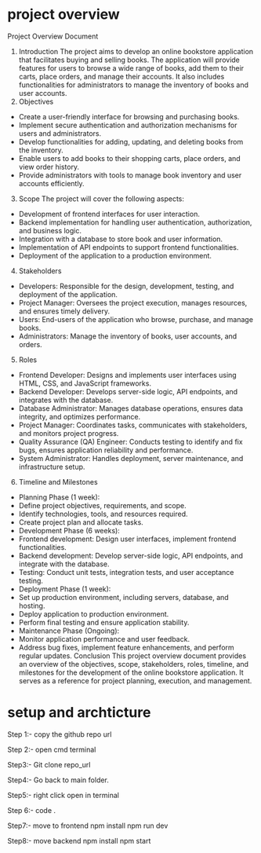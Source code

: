 # project overview
Project Overview Document
1. Introduction
The project aims to develop an online bookstore application that facilitates buying and selling 
books. The application will provide features for users to browse a wide range of books, add them to 
their carts, place orders, and manage their accounts. It also includes functionalities for 
administrators to manage the inventory of books and user accounts.
2. Objectives
- Create a user-friendly interface for browsing and purchasing books.
- Implement secure authentication and authorization mechanisms for users and administrators.
- Develop functionalities for adding, updating, and deleting books from the inventory.
- Enable users to add books to their shopping carts, place orders, and view order history.
- Provide administrators with tools to manage book inventory and user accounts efficiently.
3. Scope
The project will cover the following aspects:
- Development of frontend interfaces for user interaction.
- Backend implementation for handling user authentication, authorization, and business logic.
- Integration with a database to store book and user information.
- Implementation of API endpoints to support frontend functionalities.
- Deployment of the application to a production environment.
4. Stakeholders
- Developers: Responsible for the design, development, testing, and deployment of the application.
- Project Manager: Oversees the project execution, manages resources, and ensures timely 
delivery.
- Users: End-users of the application who browse, purchase, and manage books.
- Administrators: Manage the inventory of books, user accounts, and orders.
5. Roles
- Frontend Developer: Designs and implements user interfaces using HTML, CSS, and JavaScript 
frameworks.
- Backend Developer: Develops server-side logic, API endpoints, and integrates with the database.
- Database Administrator: Manages database operations, ensures data integrity, and optimizes 
performance.
- Project Manager: Coordinates tasks, communicates with stakeholders, and monitors project 
progress.
- Quality Assurance (QA) Engineer: Conducts testing to identify and fix bugs, ensures application 
reliability and performance.
- System Administrator: Handles deployment, server maintenance, and infrastructure setup.
6. Timeline and Milestones
- Planning Phase (1 week):
 - Define project objectives, requirements, and scope.
 - Identify technologies, tools, and resources required.
 - Create project plan and allocate tasks.
- Development Phase (6 weeks):
 - Frontend development: Design user interfaces, implement frontend functionalities.
 - Backend development: Develop server-side logic, API endpoints, and integrate with the 
database.
 - Testing: Conduct unit tests, integration tests, and user acceptance testing.
- Deployment Phase (1 week):
 - Set up production environment, including servers, database, and hosting.
 - Deploy application to production environment.
 - Perform final testing and ensure application stability.
- Maintenance Phase (Ongoing):
 - Monitor application performance and user feedback.
 - Address bug fixes, implement feature enhancements, and perform regular updates.
Conclusion
This project overview document provides an overview of the objectives, scope, stakeholders, roles, 
timeline, and milestones for the development of the online bookstore application. It serves as a 
reference for project planning, execution, and management.
# setup and archticture
Step 1:- copy the github repo url

Step 2:- open cmd terminal 

Step3:- Git clone repo_url

Step4:- Go back to main folder. 

Step5:- right click open in terminal 

Step 6:- code .

Step7:- move to frontend
            npm install 
            npm run dev

Step8:- move backend
          npm install 
          npm start

